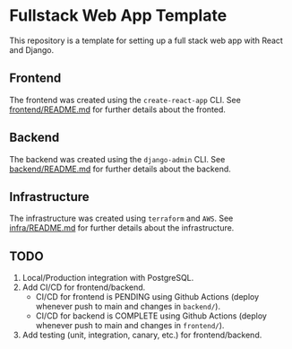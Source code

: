 # Fullstack Web App Template

This repository is a template for setting up a full stack web app with React and Django.

## Frontend

The frontend was created using the `create-react-app` CLI. See [frontend/README.md](frontend/README.md) for further details about the fronted.

## Backend

The backend was created using the `django-admin` CLI. See [backend/README.md](backend/README.md) for further details about the backend.

## Infrastructure

The infrastructure was created using `terraform` and `AWS`. See [infra/README.md](infra/README.md) for further details about the infrastructure.

## TODO

1. Local/Production integration with PostgreSQL.
2. Add CI/CD for frontend/backend.
   - CI/CD for frontend is PENDING using Github Actions (deploy whenever push to main and changes in `backend/`).
   - CI/CD for backend is COMPLETE using Github Actions (deploy whenever push to main and changes in `frontend/`).
3. Add testing (unit, integration, canary, etc.) for frontend/backend.
